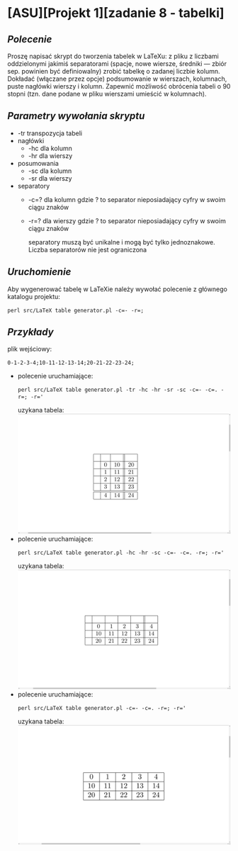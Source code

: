 # **[ASU][Projekt 1][zadanie 8 - tabelki]**
## *Polecenie*
Proszę napisać skrypt do tworzenia tabelek w LaTeXu: z pliku z liczbami oddzielonymi jakimiś separatorami
(spacje, nowe wiersze, średniki — zbiór sep. powinien być definiowalny) zrobić tabelkę o zadanej liczbie
kolumn. Dokładać (włączane przez opcje) podsumowanie w wierszach, kolumnach, puste nagłówki wierszy
i kolumn. Zapewnić możliwość obrócenia tabeli o 90 stopni (tzn. dane podane w pliku wierszami umieścić
w kolumnach).
## *Parametry wywołania skryptu*
* -tr transpozycja tabeli
* nagłówki
    * -hc dla kolumn
    * -hr dla wierszy
* posumowania
    * -sc dla kolumn
    * -sr dla wierszy
* separatory
  * -c=? dla kolumn gdzie ? to separator nieposiadający cyfry w swoim ciągu znaków
  * -r=? dla wierszy gdzie ? to separator nieposiadający cyfry w swoim ciągu znaków
    
    separatory muszą być unikalne i mogą być tylko jednoznakowe. Liczba separatorów nie jest ograniczona
## *Uruchomienie*
Aby wygenerować tabelę w LaTeXie należy wywołać polecenie z głównego katalogu projektu:
```
perl src/LaTeX table generator.pl -c=- -r=;
```
## *Przykłady*

plik wejściowy:
``` text
0-1-2-3-4;10-11-12-13-14;20-21-22-23-24;
```
*
    polecenie uruchamiające:
    ``` text
    perl src/LaTeX table generator.pl -tr -hc -hr -sr -sc -c=- -c=. -r=; -r='
    ```
    uzykana tabela:
    ![tabela 1](documentation/Zrzut%20ekranu%20z%202019-10-22%2021-07-58.png)
*
    polecenie uruchamiające:
    ``` text
    perl src/LaTeX table generator.pl -hc -hr -sc -c=- -c=. -r=; -r='
    ```
    uzykana tabela:
    ![tabela 2](documentation/Zrzut%20ekranu%20z%202019-10-22%2021-13-05.png)
*
    polecenie uruchamiające:
    ``` text
    perl src/LaTeX table generator.pl -c=- -c=. -r=; -r='
    ```
    uzykana tabela:
    ![tabela 3](documentation/Zrzut%20ekranu%20z%202019-10-22%2021-16-34.png)
